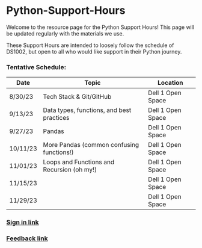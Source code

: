 # Python-Support-Hours

Welcome to the resource page for the Python Support Hours! This page will be updated regularly with the materials we use.

These Support Hours are intended to loosely follow the schedule of DS1002, but open to all who would like support in their Python journey.

### Tentative Schedule:
| Date     | Topic                   | Location          |
|----------|-------------------------|-------------------|
| 8/30/23  | Tech Stack & Git/GitHub             | Dell 1 Open Space |
| 9/13/23  | Data types, functions, and best practices                        | Dell 1 Open Space |
| 9/27/23  | Pandas                  | Dell 1 Open Space |
| 10/11/23 | More Pandas (common confusing functions!)            | Dell 1 Open Space |
| 11/01/23 | Loops and Functions and Recursion (oh my!) | Dell 1 Open Space |
| 11/15/23 |                         | Dell 1 Open Space |
| 11/29/23 |                         | Dell 1 Open Space |

### [Sign in link]
### [Feedback link]




[Sign in link]:  https://forms.office.com/r/XZa0ctu8jn
[Feedback link]: https://forms.office.com/Pages/ResponsePage.aspx?id=x4A0ewc3c0iLd-IWczplrGOYHY4L82xIpZIH_NI1CCpUQ1NFM041NFo5NkZENjVRMzJJTEY3N0tSUy4u
